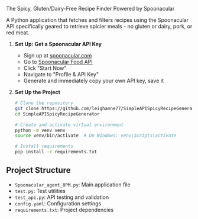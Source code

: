 The Spicy, Gluten/Dairy-Free Recipe Finder
Powered by Spoonacular

A Python application that fetches and filters recipes using the Spoonacular API specifically geared to retrieve spicier meals - no gluten or dairy, pork, or red meat.

1. **Set Up: Get a Spoonacular API Key**
   - Sign up at [spoonacular.com](https://spoonacular.com)
   - Go to [Spoonacular Food API](https://spoonacular.com/food-api)
   - Click "Start Now"
   - Navigate to "Profile & API Key"
   - Generate and immediately copy your own API key, save it

2. **Set Up the Project**
   ```bash
   # Clone the repository
   git clone https://github.com/leighanne77/SimpleAPISpicyRecipeGenerator.git
   cd SimpleAPISpicyRecipeGenerator

   # Create and activate virtual environment
   python -m venv venv
   source venv/bin/activate  # On Windows: venv\Scripts\activate

   # Install requirements
   pip install -r requirements.txt
   
## Project Structure
- `Spoonacular_agent_8PM.py`: Main application file
- `test.py`: Test utilities
- `test_api.py`: API testing and validation
- `config.yaml`: Configuration settings
- `requirements.txt`: Project dependencies
